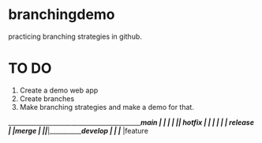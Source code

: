# branchingdemo
practicing branching strategies in github.


# TO DO
1. Create a demo web app
2. Create branches
3. Make branching strategies and make a demo for that.

____________________________________________________________main
  |           |          |
  |            |________| hotfix
  |                     |
  |                      |
  |                       |           ______________________release
  |                        |merge    |
  |_________________________|_______|_______________________develop
        |                |
         |_____________ |feature
